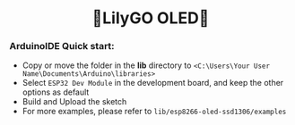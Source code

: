 <h1 align = "center">🌟LilyGO OLED🌟</h1>

### ArduinoIDE Quick start:
- Copy or move the folder in the **lib** directory to `<C:\Users\Your User Name\Documents\Arduino\libraries>` 
- Select `ESP32 Dev Module` in the development board, and keep the other options as default
- Build and Upload the sketch
- For more examples, please refer to `lib/esp8266-oled-ssd1306/examples` 

